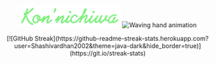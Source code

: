 <p align = "center">
<img width = "233" height = 50" src = "https://github.com/Anirban166/Anirban166/blob/master/Illustrations/Greetings.png"> <img src = "https://media.giphy.com/media/hvRJCLFzcasrR4ia7z/giphy.gif" alt = "Waving hand animation" width = "40px" height = "40px">
</p>
<p align = "center">
[![GitHub Streak](https://github-readme-streak-stats.herokuapp.com?user=Shashivardhan2002&theme=java-dark&hide_border=true)](https://git.io/streak-stats)
  </p>

